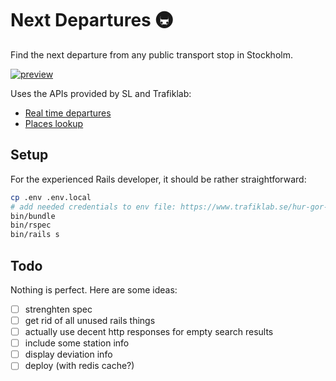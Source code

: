 # Next Departures 🚇

Find the next departure from any public transport stop in Stockholm.

[![preview](https://i.imgur.com/9VDcpOt.gif)](https://imgur.com/EhAG2Ra)

Uses the APIs provided by SL and Trafiklab:
- [Real time departures](https://www.trafiklab.se/node/15754/documentation)
- [Places lookup](https://www.trafiklab.se/api/sl-platsuppslag/dokumentation)

## Setup

For the experienced Rails developer, it should be rather straightforward:
```sh
cp .env .env.local
# add needed credentials to env file: https://www.trafiklab.se/hur-gor-jag
bin/bundle
bin/rspec
bin/rails s
```

## Todo

Nothing is perfect. Here are some ideas:

- [ ] strenghten spec
- [ ] get rid of all unused rails things
- [ ] actually use decent http responses for empty search results
- [ ] include some station info
- [ ] display deviation info
- [ ] deploy (with redis cache?)
